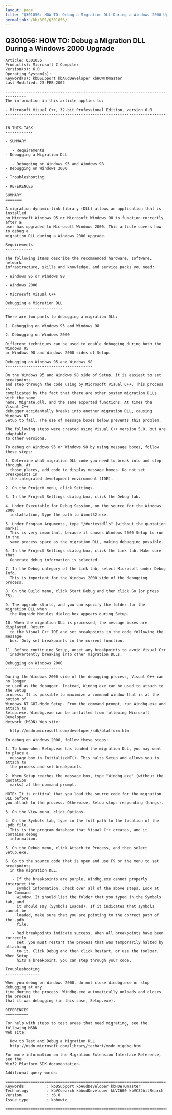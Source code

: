 ```yaml
---
layout: page
title: "Q301056: HOW TO: Debug a Migration DLL During a Windows 2000 Upgrade"
permalink: /kb/301/Q301056/
---
```


## Q301056: HOW TO: Debug a Migration DLL During a Windows 2000 Upgrade

	Article: Q301056
	Product(s): Microsoft C Compiler
	Version(s): 6.0
	Operating System(s): 
	Keyword(s): kbDSupport kbAudDeveloper kbHOWTOmaster
	Last Modified: 23-FEB-2002
	
	-------------------------------------------------------------------------------
	The information in this article applies to:
	
	- Microsoft Visual C++, 32-bit Professional Edition, version 6.0 
	-------------------------------------------------------------------------------
	
	IN THIS TASK
	------------
	
	- SUMMARY
	
	   - Requirements
	- Debugging a Migration DLL
	
	   - Debugging on Windows 95 and Windows 98
	- Debugging on Windows 2000
	
	- Troubleshooting
	
	- REFERENCES
	
	SUMMARY
	=======
	
	A migration dynamic-link library (DLL) allows an application that is installed
	on Microsoft Windows 95 or Microsoft Windows 98 to function correctly after a
	user has upgraded to Microsoft Windows 2000. This article covers how to debug a
	migration DLL during a Windows 2000 upgrade.
	
	Requirements
	------------
	
	The following items describe the recommended hardware, software, network
	infrastructure, skills and knowledge, and service packs you need:
	
	- Windows 95 or Windows 98
	
	- Windows 2000
	
	- Microsoft Visual C++
	
	Debugging a Migration DLL
	-------------------------
	
	There are two parts to debugging a migration DLL:
	
	1. Debugging on Windows 95 and Windows 98
	
	2. Debugging on Windows 2000
	
	Different techniques can be used to enable debugging during both the Windows 95
	or Windows 98 and Windows 2000 sides of Setup.
	
	Debugging on Windows 95 and Windows 98
	--------------------------------------
	
	On the Windows 95 and Windows 98 side of Setup, it is easiest to set breakpoints
	and step through the code using by Microsoft Visual C++. This process is
	complicated by the fact that there are other system migration DLLs with the same
	name, Migrate.dll, and the same exported functions. At times the Visual C++
	debugger accidentally breaks into another migration DLL, causing Windows NT
	Setup to fail. The use of message boxes below prevents this problem.
	
	The following steps were created using Visual C++ version 5.0, but are adaptable
	to other versions.
	
	To debug on Windows 95 or Windows 98 by using message boxes, follow these steps:
	
	1. Determine what migration DLL code you need to break into and step through. At
	  those places, add code to display message boxes. Do not set breakpoints in
	  the integrated development environment (IDE).
	
	2. On the Project menu, click Settings.
	
	3. In the Project Settings dialog box, click the Debug tab.
	
	4. Under Executable for Debug Session, on the source for the Windows 2000
	  installation, type the path to Winnt32.exe.
	
	5. Under Program Arguments, type "/#u:testdlls" (without the quotation marks).
	  This is very important, because it causes Windows 2000 Setup to run in the
	  same process space as the migration DLL, making debugging possible.
	
	6. In the Project Settings dialog box, click the Link tab. Make sure that
	  Generate debug information is selected.
	
	7. In the Debug category of the Link tab, select Microsoft under Debug Info.
	  This is important for the Windows 2000 side of the debugging process.
	
	8. On the Build menu, click Start Debug and then click Go (or press F5).
	
	9. The upgrade starts, and you can specify the folder for the migration DLL when
	  the Upgrade Modules dialog box appears during Setup.
	
	10. When the migration DLL is processed, the message boxes are displayed. Return
	  to the Visual C++ IDE and set breakpoints in the code following the message
	  box. Only set breakpoints in the current function.
	
	11. Before continuing Setup, unset any breakpoints to avoid Visual C++
	  inadvertently breaking into other migration DLLs.
	
	Debugging on Windows 2000
	-------------------------
	
	During the Windows 2000 side of the debugging process, Visual C++ can no longer
	be used as the debugger. Instead, Windbg.exe can be used to attach to the Setup
	process. It is possible to maximize a command window that is at the bottom of
	Windows NT GUI-Mode Setup. From the command prompt, run Windbg.exe and attach to
	Setup.exe. Windbg.exe can be installed from following Microsoft Developer
	Network (MSDN) Web site:
	
	  http://msdn.microsoft.com/developer/sdk/platform.htm
	
	To debug on Windows 2000, follow these steps:
	
	1. To know when Setup.exe has loaded the migration DLL, you may want to place a
	  message box in InitializeNT(). This halts Setup and allows you to attach to
	  the process and set breakpoints.
	
	2. When Setup reaches the message box, type "Windbg.exe" (without the quotation
	  marks) at the command prompt.
	
	NOTE: It is critical that you load the source code for the migration DLL before
	you attach to the process. Otherwise, Setup stops responding (hangs).
	
	3. On the View menu, click Options.
	
	4. On the Symbols tab, type in the full path to the location of the .pdb file.
	  This is the program database that Visual C++ creates, and it contains debug
	  information.
	
	5. On the Debug menu, click Attach to Process, and then select Setup.exe.
	
	6. Go to the source code that is open and use F9 or the menu to set breakpoints
	  in the migration DLL.
	
	   - If the breakpoints are purple, Windbg.exe cannot properly interpret the
	     symbol information. Check over all of the above steps. Look at the Command
	     window. It should list the folder that you typed in the Symbols tab, and
	     it should say (Symbols Loaded). If it indicates that symbols cannot be
	     loaded, make sure that you are pointing to the correct path of the .pdb
	     file.
	
	   - Red breakpoints indicate success. When all breakpoints have been correctly
	     set, you must restart the process that was temporarily halted by attaching
	     to it. Click Debug and then click Restart, or use the toolbar. When Setup
	     hits a breakpoint, you can step through your code.
	
	Troubleshooting
	---------------
	
	When you debug on Windows 2000, do not close Windbg.exe or stop debugging at any
	time during the process. Windbg.exe automatically unloads and closes the process
	that it was debugging (in this case, Setup.exe).
	
	REFERENCES
	==========
	
	For help with steps to test areas that need migrating, see the following MSDN
	Web site:
	
	  How to Test and Debug a Migration DLL
	  http://msdn.microsoft.com/library/techart/msdn_migdbg.htm
	
	For more information on the Migration Extension Interface Reference, see the
	Win32 Platform SDK documentation.
	
	Additional query words:
	
	======================================================================
	Keywords          : kbDSupport kbAudDeveloper kbHOWTOmaster 
	Technology        : kbVCsearch kbAudDeveloper kbVC600 kbVC32bitSearch
	Version           : :6.0
	Issue type        : kbhowto
	
	=============================================================================
	
